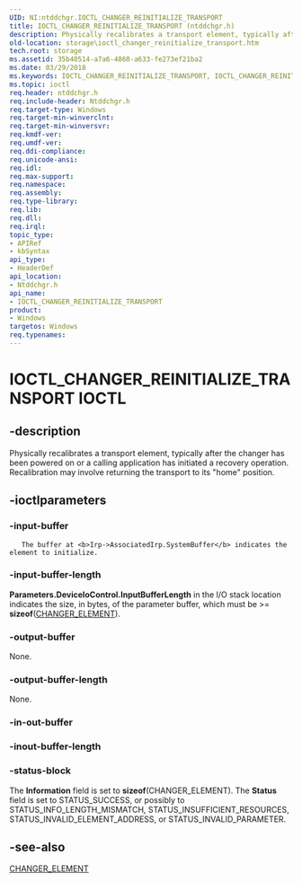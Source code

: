 ```yaml
---
UID: NI:ntddchgr.IOCTL_CHANGER_REINITIALIZE_TRANSPORT
title: IOCTL_CHANGER_REINITIALIZE_TRANSPORT (ntddchgr.h)
description: Physically recalibrates a transport element, typically after the changer has been powered on or a calling application has initiated a recovery operation. Recalibration may involve returning the transport to its &#0034;home&#0034; position.
old-location: storage\ioctl_changer_reinitialize_transport.htm
tech.root: storage
ms.assetid: 35b40514-a7a6-4860-a633-fe273ef21ba2
ms.date: 03/29/2018
ms.keywords: IOCTL_CHANGER_REINITIALIZE_TRANSPORT, IOCTL_CHANGER_REINITIALIZE_TRANSPORT control, IOCTL_CHANGER_REINITIALIZE_TRANSPORT control code [Storage Devices], k307_36f3bd40-f084-4b11-b2e1-5e4ff976ba64.xml, ntddchgr/IOCTL_CHANGER_REINITIALIZE_TRANSPORT, storage.ioctl_changer_reinitialize_transport
ms.topic: ioctl
req.header: ntddchgr.h
req.include-header: Ntddchgr.h
req.target-type: Windows
req.target-min-winverclnt: 
req.target-min-winversvr: 
req.kmdf-ver: 
req.umdf-ver: 
req.ddi-compliance: 
req.unicode-ansi: 
req.idl: 
req.max-support: 
req.namespace: 
req.assembly: 
req.type-library: 
req.lib: 
req.dll: 
req.irql: 
topic_type:
- APIRef
- kbSyntax
api_type:
- HeaderDef
api_location:
- Ntddchgr.h
api_name:
- IOCTL_CHANGER_REINITIALIZE_TRANSPORT
product:
- Windows
targetos: Windows
req.typenames: 
---
```


# IOCTL_CHANGER_REINITIALIZE_TRANSPORT IOCTL


## -description


Physically recalibrates a transport element, typically after the changer has been powered on or a calling application has initiated a recovery operation. Recalibration may involve returning the transport to its "home" position.


## -ioctlparameters




### -input-buffer


       The buffer at <b>Irp->AssociatedIrp.SystemBuffer</b> indicates the element to initialize. 


### -input-buffer-length

<b>Parameters.DeviceIoControl.InputBufferLength</b> in the I/O stack location indicates the size, in bytes, of the parameter buffer, which must be >= <b>sizeof</b>(<a href="https://docs.microsoft.com/windows-hardware/drivers/ddi/content/ntddchgr/ns-ntddchgr-_changer_element">CHANGER_ELEMENT</a>). 


### -output-buffer

None.


### -output-buffer-length

None.


### -in-out-buffer








### -inout-buffer-length








### -status-block

The <b>Information</b> field is set to <b>sizeof</b>(CHANGER_ELEMENT). The <b>Status</b> field is set to STATUS_SUCCESS, or possibly to STATUS_INFO_LENGTH_MISMATCH, STATUS_INSUFFICIENT_RESOURCES, STATUS_INVALID_ELEMENT_ADDRESS, or STATUS_INVALID_PARAMETER. 


## -see-also




<a href="https://docs.microsoft.com/windows-hardware/drivers/ddi/content/ntddchgr/ns-ntddchgr-_changer_element">CHANGER_ELEMENT</a>
 

 

